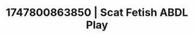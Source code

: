 ---
categories:
- Sensory play
- Workplace fantasy
- Soft bondage
- Intimate rituals
- Wet skin
image: /assets/images/1747800863850.jpg
layout: post
seo:
  description: Featured content with sensual Scat Fetish, ABDL Play. HD images available.
  keywords: Scat Fetish, ABDL Play
  og_image: /assets/images/1747800863850.jpg
  schema_type: VisualArtwork
tags:
- ABDL Play
- Scat Fetish
- '#1747800863850'
title: 1747800863850 | Scat Fetish ABDL Play
---